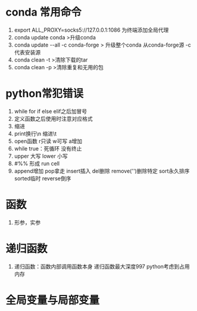 # conda 常用命令
1. export ALL_PROXY=socks5://127.0.0.1:1086 为终端添加全局代理
2. conda update conda >升级conda <br>
3. conda update --all -c conda-forge > 升级整个conda 从conda-forge源 -c 代表安装源<br>
4. conda clean -t >清除下载的tar<br>
5. conda clean -p >清除重复和无用的包<br>

# python常犯错误
1. while for if else elif之后加冒号
2. 定义函数之后使用时注意对应格式
3. 缩进
4. print换行\n 缩进\t
5. open函数 r只读 w可写 a增加
6. while true：死循环 没有终止
7. upper 大写 lower 小写
8. #%% 形成 run cell
9. append增加       pop拿走     insert插入      del删除    remove('')删除特定       sort永久排序        sorted临时      reverse倒序<br>


# 函数
1. 形参，实参
# 递归函数
1. 递归函数：函数内部调用函数本身 递归函数最大深度997 python考虑到占用内存



# 全局变量与局部变量